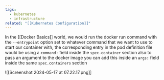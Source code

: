 ```yaml
---
tags:
  - kubernetes
  - infrastructure
related: "[[Kubernetes Configuration]]"
---
```

In the [[Docker Basics]] world, we would run the docker run command with the `--entrypoint` option set to whatever command that we want to use to start our container with, the corresponding entry in the pod definition file would be using a `command:` field inside the `spec.container` section also to pass an argument to the docker image you can add this inside an `args:` field inside the same `spec.containers` section

![[Screenshot 2024-05-17 at 07.22.17.png]]